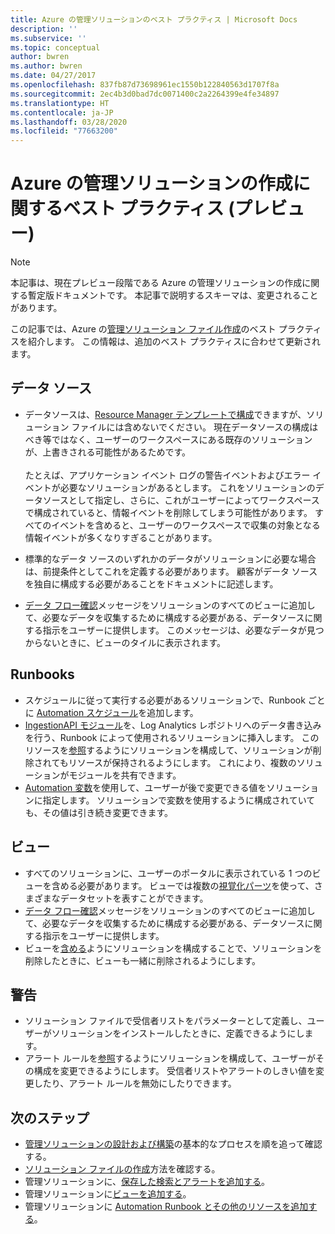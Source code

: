 ```yaml
---
title: Azure の管理ソリューションのベスト プラクティス | Microsoft Docs
description: ''
ms.subservice: ''
ms.topic: conceptual
author: bwren
ms.author: bwren
ms.date: 04/27/2017
ms.openlocfilehash: 837fb87d73698961ec1550b122840563d1707f8a
ms.sourcegitcommit: 2ec4b3d0bad7dc0071400c2a2264399e4fe34897
ms.translationtype: HT
ms.contentlocale: ja-JP
ms.lasthandoff: 03/28/2020
ms.locfileid: "77663200"
---
```

# <a name="best-practices-for-creating-management-solutions-in-azure-preview"></a>Azure の管理ソリューションの作成に関するベスト プラクティス (プレビュー)
> [!NOTE]
> 本記事は、現在プレビュー段階である Azure の管理ソリューションの作成に関する暫定版ドキュメントです。 本記事で説明するスキーマは、変更されることがあります。  

この記事では、Azure の[管理ソリューション ファイル作成](solutions-solution-file.md)のベスト プラクティスを紹介します。  この情報は、追加のベスト プラクティスに合わせて更新されます。

## <a name="data-sources"></a>データ ソース
- データソースは、[Resource Manager テンプレートで構成](../../azure-monitor/platform/template-workspace-configuration.md)できますが、ソリューション ファイルには含めないでください。  現在データソースの構成はべき等ではなく、ユーザーのワークスペースにある既存のソリューションが、上書きされる可能性があるためです。<br><br>たとえば、アプリケーション イベント ログの警告イベントおよびエラー イベントが必要なソリューションがあるとします。  これをソリューションのデータソースとして指定し、さらに、これがユーザーによってワークスペースで構成されていると、情報イベントを削除してしまう可能性があります。  すべてのイベントを含めると、ユーザーのワークスペースで収集の対象となる情報イベントが多くなりすぎることがあります。

- 標準的なデータ ソースのいずれかのデータがソリューションに必要な場合は、前提条件としてこれを定義する必要があります。  顧客がデータ ソースを独自に構成する必要があることをドキュメントに記述します。  
- [データ フロー確認](../../azure-monitor/platform/view-designer-tiles.md)メッセージをソリューションのすべてのビューに追加して、必要なデータを収集するために構成する必要がある、データソースに関する指示をユーザーに提供します。  このメッセージは、必要なデータが見つからないときに、ビューのタイルに表示されます。


## <a name="runbooks"></a>Runbooks
- スケジュールに従って実行する必要があるソリューションで、Runbook ごとに [Automation スケジュール](../../automation/automation-schedules.md)を追加します。
- [IngestionAPI モジュール](https://www.powershellgallery.com/packages/OMSIngestionAPI/1.5)を、Log Analytics レポジトリへのデータ書き込みを行う、Runbook によって使用されるソリューションに挿入します。  このリソースを[参照](solutions-solution-file.md#solution-resource)するようにソリューションを構成して、ソリューションが削除されてもリソースが保持されるようにします。  これにより、複数のソリューションがモジュールを共有できます。
- [Automation 変数](../../automation/automation-schedules.md)を使用して、ユーザーが後で変更できる値をソリューションに指定します。  ソリューションで変数を使用するように構成されていても、その値は引き続き変更できます。

## <a name="views"></a>ビュー
- すべてのソリューションに、ユーザーのポータルに表示されている 1 つのビューを含める必要があります。  ビューでは複数の[視覚化パーツ](../../azure-monitor/platform/view-designer-parts.md)を使って、さまざまなデータセットを表すことができます。
- [データ フロー確認](../../azure-monitor/platform/view-designer-tiles.md)メッセージをソリューションのすべてのビューに追加して、必要なデータを収集するために構成する必要がある、データソースに関する指示をユーザーに提供します。
- ビューを[含める](solutions-solution-file.md#solution-resource)ようにソリューションを構成することで、ソリューションを削除したときに、ビューも一緒に削除されるようにします。

## <a name="alerts"></a>警告
- ソリューション ファイルで受信者リストをパラメーターとして定義し、ユーザーがソリューションをインストールしたときに、定義できるようにします。
- アラート ルールを[参照](solutions-solution-file.md#solution-resource)するようにソリューションを構成して、ユーザーがその構成を変更できるようにします。  受信者リストやアラートのしきい値を変更したり、アラート ルールを無効にしたりできます。 


## <a name="next-steps"></a>次のステップ
* [管理ソリューションの設計および構築](solutions-creating.md)の基本的なプロセスを順を追って確認する。
* [ソリューション ファイルの作成](solutions-solution-file.md)方法を確認する。
* 管理ソリューションに、[保存した検索とアラートを追加する](solutions-resources-searches-alerts.md)。
* 管理ソリューションに[ビューを追加する](solutions-resources-views.md)。
* 管理ソリューションに [Automation Runbook とその他のリソースを追加する](solutions-resources-automation.md)。

